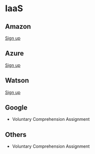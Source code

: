 # IaaS


## Amazon

[Sign up](aws/signup.md)

## Azure

[Sign up](azure/signup.md)

## Watson

[Sign up](watsson/signup.md)

## Google

* Voluntary Comprehension Assignment

## Others

* Voluntary Comprehension Assignment
